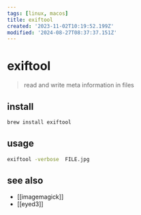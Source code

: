 ```yaml
---
tags: [linux, macos]
title: exiftool
created: '2023-11-02T10:19:52.199Z'
modified: '2024-08-27T08:37:37.151Z'
---
```


# exiftool

> read and write meta information in files

## install

```sh
brew install exiftool
```

## usage

```sh
exiftool -verbose  FILE.jpg
```

## see also

- [[imagemagick]]
- [[eyed3]]
